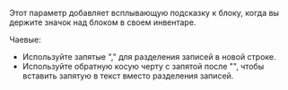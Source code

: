 Этот параметр добавляет всплывающую подсказку к блоку, когда вы держите значок над блоком в своем инвентаре.

Чаевые:

* Используйте запятые "," для разделения записей в новой строке.
* Используйте обратную косую черту с запятой после "\", чтобы вставить запятую в текст вместо разделения записей.